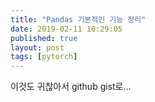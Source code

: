 ```yaml
---
title: "Pandas 기본적인 기능 정리"
date: 2019-02-11 10:29:05
published: true
layout: post
tags: [pytorch]
---
```


이것도 귀찮아서 github gist로...

<script src="https://gist.github.com/yceffort/7dd32715a0c72fdad5b60ff7877fedf6.js"></script>